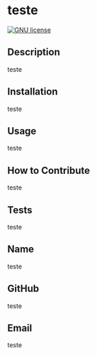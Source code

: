 # teste
  [![GNU license](https://img.shields.io/badge/License-GNU-yellow.svg)](https://choosealicense.com/licenses/gpl-2.0/)
  
  ## Description
  teste

  ## Installation
  teste

  ## Usage
  teste

  ## How to Contribute
  teste

  ## Tests
  teste

  ## Name
  teste

  ## GitHub
  teste

  ## Email
  teste

